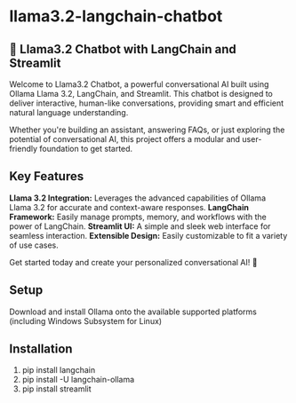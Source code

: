 # llama3.2-langchain-chatbot
## 🤖 Llama3.2 Chatbot with LangChain and Streamlit
Welcome to Llama3.2 Chatbot, a powerful conversational AI built using Ollama Llama 3.2, LangChain, and Streamlit. This chatbot is designed to deliver interactive, human-like conversations, providing smart and efficient natural language understanding.

Whether you're building an assistant, answering FAQs, or just exploring the potential of conversational AI, this project offers a modular and user-friendly foundation to get started.

## Key Features
**Llama 3.2 Integration:** Leverages the advanced capabilities of Ollama Llama 3.2 for accurate and context-aware responses.
**LangChain Framework:** Easily manage prompts, memory, and workflows with the power of LangChain.
**Streamlit UI:** A simple and sleek web interface for seamless interaction.
**Extensible Design:** Easily customizable to fit a variety of use cases.

Get started today and create your personalized conversational AI! 🌟

 ## Setup
 Download and install Ollama onto the available supported platforms (including Windows Subsystem for Linux)
 ## Installation
 1. pip install langchain
 2. pip install -U langchain-ollama
 3. pip install streamlit